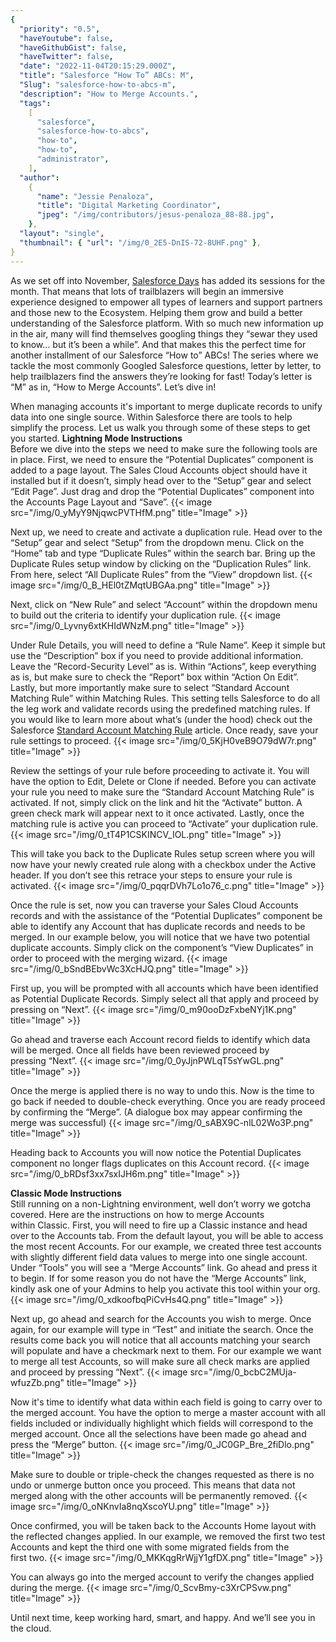 ```yaml
---
{
  "priority": "0.5",
  "haveYoutube": false,
  "haveGithubGist": false,
  "haveTwitter": false,
  "date": "2022-11-04T20:15:29.000Z",
  "title": "Salesforce “How To” ABCs: M",
  "Slug": "salesforce-how-to-abcs-m",
  "description": "How to Merge Accounts.",
  "tags":
    [
      "salesforce",
      "salesforce-how-to-abcs",
      "how-to",
      "how-to",
      "administrator",
    ],
  "author":
    {
      "name": "Jessie Penaloza",
      "title": "Digital Marketing Coordinator",
      "jpeg": "/img/contributors/jesus-penaloza_88-88.jpg",
    },
  "layout": "single",
  "thumbnail": { "url": "/img/0_2E5-DnIS-72-8UHF.png" },
}
---
```


As we set off into November, [Salesforce Days](https://1.salesforce-partners.com/salesforcedays#/) has added its sessions for the month. That means that lots of trailblazers will begin an immersive experience designed to empower all types of learners and support partners and those new to the Ecosystem. Helping them grow and build a better understanding of the Salesforce platform. With so much new information up in the air, many will find themselves googling things they “sewar they used to know… but it’s been a while”. And that makes this the perfect time for another installment of our Salesforce “How to” ABCs! The series where we tackle the most commonly Googled Salesforce questions, letter by letter, to help trailblazers find the answers they’re looking for fast!
Today’s letter is “M” as in, “How to Merge Accounts”. Let’s dive in!

When managing accounts it&#39;s important to merge duplicate records to unify data into one single source. Within Salesforce there are tools to help simplify the process. Let us walk you through some of these steps to get you started.
<strong>Lightning Mode Instructions<br></strong>Before we dive into the steps we need to make sure the following tools are in place. First, we need to ensure the “Potential Duplicates” component is added to a page layout. The Sales Cloud Accounts object should have it installed but if it doesn’t, simply head over to the “Setup” gear and select “Edit Page”. Just drag and drop the “Potential Duplicates” component into the Accounts Page Layout and “Save”.
{{< image src="/img/0_yMyY9NjqwcPVTHfM.png" title="Image" >}}

Next up, we need to create and activate a duplication rule. Head over to the “Setup” gear and select “Setup” from the dropdown menu. Click on the “Home” tab and type “Duplicate Rules” within the search bar. Bring up the Duplicate Rules setup window by clicking on the “Duplication Rules” link. From here, select “All Duplicate Rules” from the “View” dropdown list.
{{< image src="/img/0_B_HEl0tZMqtUBGAa.png" title="Image" >}}

Next, click on “New Rule” and select “Account” within the dropdown menu to build out the criteria to identify your duplication rule.
{{< image src="/img/0_Lyvny6xtKHIdWNzM.png" title="Image" >}}

Under Rule Details, you will need to define a “Rule Name”. Keep it simple but use the “Description” box if you need to provide additional information. Leave the “Record-Security Level” as is. Within “Actions”, keep everything as is, but make sure to check the “Report” box within “Action On Edit”. Lastly, but more importantly make sure to select “Standard Account Matching Rule” within Matching Rules. This setting tells Salesforce to do all the leg work and validate records using the predefined matching rules. If you would like to learn more about what’s (under the hood) check out the Salesforce [Standard Account Matching Rule](https://help.salesforce.com/s/articleView?id=sf.matching_rules_standard_account_rule.htm&type=5) article. Once ready, save your rule settings to proceed.
{{< image src="/img/0_5KjH0veB9O79dW7r.png" title="Image" >}}

Review the settings of your rule before proceeding to activate it. You will have the option to Edit, Delete or Clone if needed. Before you can activate your rule you need to make sure the “Standard Account Matching Rule” is activated. If not, simply click on the link and hit the “Activate” button. A green check mark will appear next to it once activated. Lastly, once the matching rule is active you can proceed to “Activate” your duplication rule.
{{< image src="/img/0_tT4P1CSKINCV_IOL.png" title="Image" >}}

This will take you back to the Duplicate Rules setup screen where you will now have your newly created rule along with a checkbox under the Active header. If you don’t see this retrace your steps to ensure your rule is activated.
{{< image src="/img/0_pqqrDVh7Lo1o76_c.png" title="Image" >}}

Once the rule is set, now you can traverse your Sales Cloud Accounts records and with the assistance of the “Potential Duplicates” component be able to identify any Account that has duplicate records and needs to be merged. In our example below, you will notice that we have two potential duplicate accounts. Simply click on the component’s “View Duplicates” in order to proceed with the merging wizard.
{{< image src="/img/0_bSndBEbvWc3XcHJQ.png" title="Image" >}}

First up, you will be prompted with all accounts which have been identified as Potential Duplicate Records. Simply select all that apply and proceed by pressing on “Next”.
{{< image src="/img/0_m90ooDzFxbeNYj1K.png" title="Image" >}}

Go ahead and traverse each Account record fields to identify which data will be merged. Once all fields have been reviewed proceed by pressing “Next”.
{{< image src="/img/0_0yJjnPWLqT5sYwGL.png" title="Image" >}}

Once the merge is applied there is no way to undo this. Now is the time to go back if needed to double-check everything. Once you are ready proceed by confirming the “Merge”. (A dialogue box may appear confirming the merge was successful)
{{< image src="/img/0_sABX9C-nlL02Wo3P.png" title="Image" >}}

Heading back to Accounts you will now notice the Potential Duplicates component no longer flags duplicates on this Account record.
{{< image src="/img/0_bRDsf3xx7sxIJH6m.png" title="Image" >}}

<strong>Classic Mode Instructions<br></strong>Still running on a non-Lightning environment, well don’t worry we gotcha covered. Here are the instructions on how to merge Accounts within Classic.
First, you will need to fire up a Classic instance and head over to the Accounts tab. From the default layout, you will be able to access the most recent Accounts. For our example, we created three test accounts with slightly different field data values to merge into one single account. Under “Tools” you will see a “Merge Accounts” link. Go ahead and press it to begin.
If for some reason you do not have the “Merge Accounts” link, kindly ask one of your Admins to help you activate this tool within your org.
{{< image src="/img/0_xdkoofbqPiCvHs4Q.png" title="Image" >}}

Next up, go ahead and search for the Accounts you wish to merge. Once again, for our example will type in “Test” and initiate the search. Once the results come back you will notice that all accounts matching your search will populate and have a checkmark next to them. For our example we want to merge all test Accounts, so will make sure all check marks are applied and proceed by pressing “Next”.
{{< image src="/img/0_bcbC2MUja-wfuzZb.png" title="Image" >}}

Now it&#39;s time to identify what data within each field is going to carry over to the merged account. You have the option to merge a master account with all fields included or individually highlight which fields will correspond to the merged account. Once all the selections have been made go ahead and press the “Merge” button.
{{< image src="/img/0_JC0GP_Bre_2fiDlo.png" title="Image" >}}

Make sure to double or triple-check the changes requested as there is no undo or unmerge button once you proceed. This means that data not merged along with the other accounts will be permanently removed.
{{< image src="/img/0_oNKnvIa8nqXscoYU.png" title="Image" >}}

Once confirmed, you will be taken back to the Accounts Home layout with the reflected changes applied. In our example, we removed the first two test Accounts and kept the third one with some migrated fields from the first two.
{{< image src="/img/0_MKKqgRrWjjY1gfDX.png" title="Image" >}}

You can always go into the merged account to verify the changes applied during the merge.
{{< image src="/img/0_ScvBmy-c3XrCPSvw.png" title="Image" >}}

Until next time, keep working hard, smart, and happy. And we’ll see you in the cloud.
